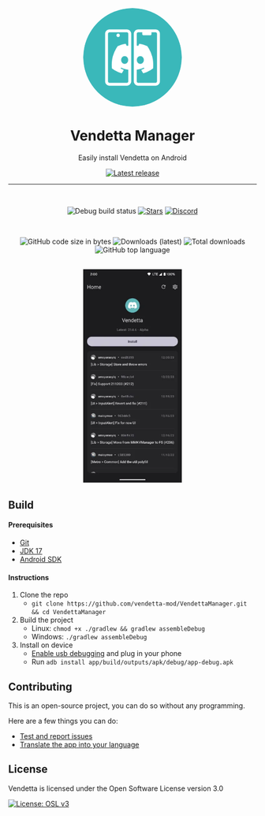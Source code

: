 <div align="center">

  <img src="images/vendetta_logo.png" alt="Vendetta logo" width="200px" style="border-radius: 50%" />
  
  # Vendetta Manager

  Easily install Vendetta on Android

  [![Latest release](https://img.shields.io/github/v/release/vendetta-mod/VendettaManager?color=3AB8BA&display_name=release&label=Latest&style=for-the-badge)](https://github.com/vendetta-mod/VendettaManager/releases/latest)
  
  ---

  <br>

  ![Debug build status](https://img.shields.io/github/actions/workflow/status/vendetta-mod/VendettaManager/build-debug.yml?label=Debug%20Build&logo=github&style=for-the-badge&branch=main)
  [![Stars](https://img.shields.io/github/stars/vendetta-mod/VendettaManager?logo=github&style=for-the-badge)](https://github.com/vendetta-mod/VendettaManager/stargazers)
  [![Discord](https://img.shields.io/discord/1015931589865246730?logo=discord&logoColor=white&style=for-the-badge)](https://discord.gg/n9QQ4XhhJP)
  
  <br>
  
  ![GitHub code size in bytes](https://img.shields.io/github/languages/code-size/vendetta-mod/VendettaManager?logo=github&logoColor=%23fff&style=for-the-badge)
  ![Downloads (latest)](https://img.shields.io/github/downloads/vendetta-mod/VendettaManager/latest/total?style=for-the-badge&logo=github&label=Downloads%20(Latest)&color=blue)
  ![Total downloads](https://img.shields.io/github/downloads/vendetta-mod/VendettaManager/total?style=for-the-badge&logo=github&label=Downloads%20(Total)&color=blue)
  ![GitHub top language](https://img.shields.io/github/languages/top/vendetta-mod/VendettaManager?style=for-the-badge)

  <br>

  <img src="images/screenshot_home.jpg" width="200px">
  
</div>

Build
---

#### Prerequisites
  - [Git](https://git-scm.com/downloads)
  - [JDK 17](https://www.oracle.com/java/technologies/javase/jdk11-archive-downloads.html)
  - [Android SDK](https://developer.android.com/studio)

#### Instructions

1. Clone the repo
    - `git clone https://github.com/vendetta-mod/VendettaManager.git && cd VendettaManager`
2. Build the project
    - Linux: `chmod +x ./gradlew && gradlew assembleDebug`
    - Windows: `./gradlew assembleDebug`
3. Install on device
    - [Enable usb debugging](https://developer.android.com/studio/debug/dev-options) and plug in your phone
    - Run `adb install app/build/outputs/apk/debug/app-debug.apk`

## Contributing

This is an open-source project, you can do so without any programming.

Here are a few things you can do:

- [Test and report issues](https://github.com/vendetta-mod/VendettaManager/issues/new/choose)
- [Translate the app into your language](https://crowdin.com/project/vendetta-manager)
    
License
---
Vendetta is licensed under the Open Software License version 3.0

[![License: OSL v3](https://img.shields.io/badge/License-OSL%20v3-blue.svg?style=for-the-badge)](https://github.com/vendetta-mod/VendettaManager/blob/main/LICENSE)
